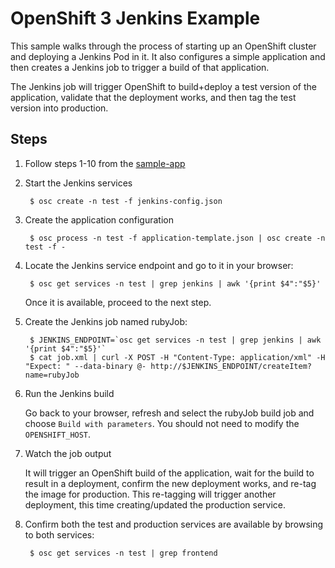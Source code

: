OpenShift 3 Jenkins Example
=========================

This sample walks through the process of starting up an OpenShift cluster and deploying a Jenkins Pod in it.
It also configures a simple application and then creates a Jenkins job to trigger a build of that application.

The Jenkins job will trigger OpenShift to build+deploy a test version of the application, validate that
the deployment works, and then tag the test version into production.

Steps
-----

1. Follow steps 1-10 from the [sample-app](https://github.com/openshift/origin/blob/master/examples/sample-app/README.md)

2. Start the Jenkins services

        $ osc create -n test -f jenkins-config.json
        
3. Create the application configuration

        $ osc process -n test -f application-template.json | osc create -n test -f -
 
4. Locate the Jenkins service endpoint and go to it in your browser:

        $ osc get services -n test | grep jenkins | awk '{print $4":"$5}'

    Once it is available, proceed to the next step.
    
5. Create the Jenkins job named rubyJob:

        $ JENKINS_ENDPOINT=`osc get services -n test | grep jenkins | awk '{print $4":"$5}'`
        $ cat job.xml | curl -X POST -H "Content-Type: application/xml" -H "Expect: " --data-binary @- http://$JENKINS_ENDPOINT/createItem?name=rubyJob

6. Run the Jenkins build
   
    Go back to your browser, refresh and select the rubyJob build job and choose `Build with parameters`. 
    You should not need to modify the `OPENSHIFT_HOST`.

7. Watch the job output

   It will trigger an OpenShift build of the application, wait for the build to result in a deployment,
   confirm the new deployment works, and re-tag the image for production.  This re-tagging will trigger
   another deployment, this time creating/updated the production service.

8. Confirm both the test and production services are available by browsing to both services:

        $ osc get services -n test | grep frontend
   
